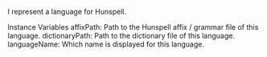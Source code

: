 I represent a language for Hunspell.

Instance Variables
	affixPath:		<String> Path to the Hunspell affix / grammar file of this language.
	dictionaryPath:		<String> Path to the dictionary file of this language. 
	languageName:		<String> Which name is displayed for this language.